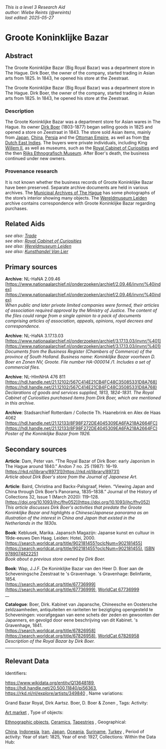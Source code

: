 
_This is a level 3 Research Aid_  
_author: Wiebe Reints (@wreints)_  
_last edited: 2025-05-27_  

# Groote Koninklijke Bazar


## Abstract

The Groote Koninklijke Bazar (Big Royal Bazar) was a department store in The Hague. Dirk Boer, the owner of the company, started trading in Asian arts from 1825. In 1843, he opened his store at the Zeestraat.

The Groote Koninklijke Bazar (Big Royal Bazar) was a department store in The Hague. Dirk Boer, the owner of the company, started trading in Asian arts from 1825. In 1843, he opened his store at the Zeestraat. 

### Description

The Groote Koninklijke Bazar was a department store for Asian wares in The Hague. Its owner [Dirk Boer](https://rkd.nl/artists/349840) (1803-1877) began selling goods in 1825 and opened a store on Zeestraat in 1843. The store sold Asian items, mainly from [Japan](https://sws.geonames.org/1861060), [China](https://sws.geonames.org/1814991), [Persia](https://hdl.handle.net/20.500.11840/termmaster8272) and the [Ottoman Empire](http://www.wikidata.org/entity/Q12560), as well as from [the Dutch East Indies](https://sws.geonames.org/1643084). The buyers were private individuals, including King [Willem II](https://www.wikidata.org/entity/Q154287), as well as museums, such as the [Royal Cabinet of Curiosities](https://www.wikidata.org/entity/Q34076860) and the then [Rijks Ethnografisch Museum](https://www.wikidata.org/entity/Q17339437). After Boer's death, the business continued under new owners.

### Provenance research

It is not known whether the business records of Groote Koninklijke Bazar have been preserved. Separate archive documents are held in various archives. The [Municipal Archives of The Hague](https://www.wikidata.org/entity/Q3229492) has some photographs of the store’s interior showing many objects. The [Wereldmuseum Leiden](https://www.wikidata.org/entity/Q17339437) archive contains correspondence with Groote Koninklijke Bazar regarding purchases.


## Related Aids

_see also: [Trade](niveau2/English/Trade_20240316.yml)_  
_see also: [Royal Cabinet of Curiosities](niveau3/Dutch/KKZ_20240313.yml)_  
_see also: [Wereldmuseum Leiden](niveau3/English/WMLeiden_20240508.yml)_  
_see also: [Kunsthandel Van Lier](niveau3/English/KunsthandelVanLier_20240507.yml)_  

## Primary sources

**Archive**: NL-HaNA 2.09.46  
[https://www.nationaalarchief.nl/onderzoeken/archief/2.09.46/invnr/%40index](https://www.nationaalarchief.nl/onderzoeken/archief/2.09.46/invnr/%40index)  
_When public and later private limited companies were formed, their articles of association required approval by the Ministry of Justice. The content of the files could range from a single opinion to a pack of documents comprising articles of association, appeals, opinions, royal decrees and correspondence._  

**Archive**: NL-HaNA 3.17.13.03  
[https://www.nationaalarchief.nl/onderzoeken/archief/3.17.13.03/invnr/%401](https://www.nationaalarchief.nl/onderzoeken/archief/3.17.13.03/invnr/%401)  
_Documents from the Business Register (Chambers of Commerce) of the province of South Holland. Business name: Koninklijke Bazar voorheen D. Boer en Zonen NV, Groote. File number HA-000014 /1. Includes a set of commercial files._  

**Archive**: NL-HlmNHA 476 811  
[https://hdl.handle.net/21.12102/567C414E21CB4FC48C35085331D8A768](https://hdl.handle.net/21.12102/567C414E21CB4FC48C35085331D8A768)  
_Declarations of goods and services supplied, 1813, 1824-1831. The Royal Cabinet of Curiosities purchased items from Dirk Boer, which are mentioned in this archive._  

**Archive**: Stadsarchief Rotterdam / Collectie Th. Haanebrink en Alex de Haas 4062  
[https://hdl.handle.net/21.12133/8F98F272DE4045309EA6FA218A2664FC](https://hdl.handle.net/21.12133/8F98F272DE4045309EA6FA218A2664FC)  
_Poster of the Koninklijke Bazar from 1926._  

## Secondary sources

**Article**: Dam, Peter van. “The Royal Bazar of Dirk Boer: early Japonism in The Hague around 1840.” Andon 7 no. 25 (1987): 16–19.  
[https://rkd.nl/library/89731](https://rkd.nl/library/89731)  
_Article about Dirk Boer's store from the Journal of Japanese Art._  

**Article**: Baird, Christina and Backx-Palsgraaf, Helen. “Viewing Japan and China through Dirk Boer’s Panorama, 1835–1838.” Journal of the History of Collections 32, Issue 1 (March 2020): 119–128.  
[https://doi.org/10.1093/jhc/fhy052](https://doi.org/10.1093/jhc/fhy052)  
_This article discusses Dirk Boer's activities that predate the Groote Koninklijke Bazar and highlights a Chinese/Japanese panorama as an illustration of the interest in China and Japan that existed in the Netherlands in the 1830s._  

**Book**: Keblusek, Marika. Japansch Magazijn: Japanse kunst en cultuur in 19de-eeuws Den Haag. Leiden: Hotei, 2000.  
[https://search.worldcat.org/title/902181455?oclcNum=902181455](https://search.worldcat.org/title/902181455?oclcNum=902181455), [ISBN 9789074822251](https://isbnsearch.org/isbn/9789074822251)  
_Book about a previous store owned by Dirk Boer._  

**Book**: Wap, J.J.F. De Koninklijke Bazar van den Heer D. Boer aan de Scheveningsche Zeestraat te 's Gravenhage. 's Gravenhage: Belinfante, 1854.  
[https://search.worldcat.org/title/67736999](https://search.worldcat.org/title/67736999), [WorldCat 67736999](https://search.worldcat.org/title/67736999)  
__  

**Catalogue**: Boer, Dirk. Kabinet van Japansche, Chineesche en Oostersche zeldzaamheden, antiquiteiten en rariteiten ter bezigtiging opengesteld te Scheveningen: voorafgegaan van eene schets der zeden en gewoonten der Japanners, en gevolgd door eene beschrijving van dit Kabinet. 's Gravenhage, 1841.  
[https://search.worldcat.org/title/67826958](https://search.worldcat.org/title/67826958), [WorldCat 67826958](https://search.worldcat.org/title/67826958)  
_Description of the Royal Bazar by Dirk Boer._  



---
## Relevant Data 
Identifiers:
  
https://www.wikidata.org/entity/Q13648189, https://hdl.handle.net/20.500.11840/pi56363, https://rkd.nl/nl/explore/artists/349840
,
  Name variations:
  
Grand Bazar Royal, Dirk Aartsz. Boer, D. Boer & Zonen
,
  Tags:
  Activity:
  
[Art market](http://vocab.getty.edu/aat/300055675)
,
  Type of objects:
  
[Ethnographic objects](http://vocab.getty.edu/aat/300234108), [Ceramics](http://vocab.getty.edu/aat/300151343), [Tapestries](http://vocab.getty.edu/aat/300205002)
,
  Geographical:
  
[China](https://sws.geonames.org/1814991), [Indonesia](https://sws.geonames.org/1643084), [Iran](https://sws.geonames.org/130758), [Japan](https://sws.geonames.org/1861060), [Oceania](https://sws.geonames.org/6255151), [Suriname](https://sws.geonames.org/3382998), [Turkey](https://sws.geonames.org/298795)
,
  Period of activity:
  Year of start:
  1825,
  Year of end:
  1927,
  Collections:
  Within the Data Hub:
  


        